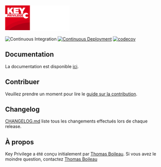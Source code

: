 ![Key Privilege](docs/images/logo.png)

![Continuous Integration](https://github.com/TBoileau/key-privilege/workflows/Continuous%20Integration/badge.svg?branch=develop&event=push)
[![Continuous Deployment](https://github.com/TBoileau/key-privilege/actions/workflows/continuous_deployment.yml/badge.svg)](https://github.com/TBoileau/key-privilege/actions/workflows/continuous_deployment.yml)
[![codecov](https://codecov.io/gh/TBoileau/key-privilege/branch/develop/graph/badge.svg?token=994LOWN5ND)](https://codecov.io/gh/TBoileau/key-privilege)

## Documentation
La documentation est disponible [ici](docs/index.md).

## Contribuer
Veuillez prendre un moment pour lire le [guide sur la contribution](CONTRIBUTING.md).

## Changelog
[CHANGELOG.md](CHANGELOG.md) liste tous les changements effectués lors de chaque release.

## À propos
Key Privilege a été conçu initialement par [Thomas Boileau](https://github.com/TBoileau). Si vous avez le moindre question, contactez [Thomas Boileau](mailto:t-boileau@email.com?subject=[Github]%20Key%20Privilege)
